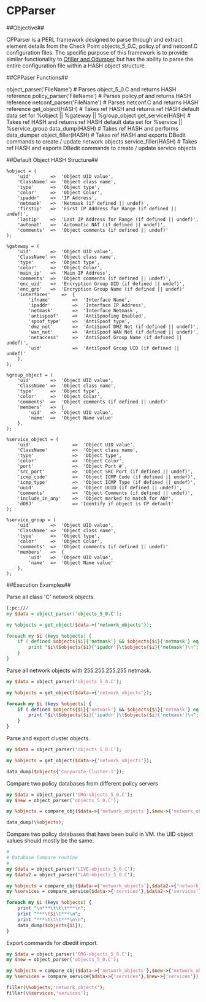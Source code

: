 CPParser
===

##Objective##

CPParser is a PERL framework designed to parse through and extract element details from the Check Point objects_5_0.C, policy.pf and netconf.C configuration files. The specific purpose of this framework is to provide similar functionality to [Ofiller and Odumper](http://www.cpshared.com/forums/files/ofiller_v2.4.tgz) but has the ability to parse the entire configuration file within a HASH object structure.

##CPPaser Functions##

object_parser('FileName')     # Parses object_5_0.C <FileName> and returns HASH reference
policy_parser('FileName')     # Parses policy.pf <FileName> and returns HASH reference
netconf_parser('FileName')    # Parses netconf.C <FileName> and returns HASH reference
get_object(HASH)              # Takes ref HASH and returns ref HASH default data set for %object || %gateway || %group_object
get_service(HASH)             # Takes ref HASH and returns ref HASH default data set for %service || %service_group
data_dump(HASH)               # Takes ref HASH and performs data_dumper
object_filler(HASH)           # Takes ref HASH and exports DBedit commands to create / update network objects
service_filler(HASH)          # Takes ref HASH and exports DBedit commands to create / update service objects

##Default Object HASH Structure##

````
%object = (
    'uid'       =>  'Object UID value',
    'ClassName' =>  'Object class name',
    'type'      =>  'Object type',
    'color'     =>  'Object Color',
    'ipaddr'    =>  'IP Address',
    'netmask'   =>  'Netmask (if defined || undef)',
    'firstip'   =>  'First IP Address for Range (if defined || undef)',
    'lastip'    =>  'Last IP Address for Range (if defined || undef)',
    'autonat'   =>  'Automatic NAT (if defined || undef)',
    'comments'  =>  'Object comments (if defined || undef)'
);

%gateway = (
    'uid'       =>  'Object UID value',
    'ClassName' =>  'Object class name',
    'type'      =>  'Object type',
    'color'     =>  'Object Color',
    'main_ip'   =>  'Main IP Address',
    'comments'  =>  'Object comments (if defined || undef)',
    'enc_uid'   =>  'Encryption Group UID (if defined || undef)',
    'enc_grp'   =>  'Encryption Group Name (if defined || undef)'
    'interfaces'    =>  {
        'ifname'        =>  'Interface Name',
        'ipaddr'        =>  'Interface IP Address',
        'netmask'       =>  'Interface Netmask',
        'antispoof'     =>  'AntiSpoofing Enabled',
        'spoof_type'    =>  'AntiSpoof type',
        'dmz_net'       =>  'AntiSpoof DMZ Net (if defined || undef)',
        'wan_net'       =>  'AntiSpoof WAN Net (if defined || undef)',
        'netaccess'     =>  'AntiSpoof Group Name (if defined || undef)',
        'uid'           =>  'AntiSpoof Group UID (if defined || undef)'
    },
);

%group_object = (
    'uid'       =>  'Object UID value',
    'ClassName' =>  'Object class name',
    'type'      =>  'Object type',
    'color'     =>  'Object Color',
    'comments'  =>  'Object comments (if defined || undef)'
    'members'   =>  {
        'uid'   =>  'Object UID value',
        'name'  =>  'Object Name value' 
    },
);

%service_object = (
    'uid'               =>  'Object UID value',
    'ClassName'         =>  'Object class name',
    'type'              =>  'Object type',
    'color'             =>  'Object Color',
    'port'              =>  'Object Port #',
    'src_port'          =>  'Object SRC Port (if defined || undef)',
    'icmp_code'         =>  'Object ICMP Code (if defined || undef)',
    'icmp_type'         =>  'Object ICMP Type (if defined || undef)',
    'uuid'              =>  'Object UUID (if defined || undef)',
    'comments'          =>  'Object Comments (if defined || undef)',
    'include_in_any'    =>  'Object marked to match for ANY',
    'dOBJ'              => 'Identify if object is CP default'
);

%service_group = (
    'uid'       =>  'Object UID value',
    'ClassName' =>  'Object class name',
    'type'      =>  'Object type',
    'color'     =>  'Object Color',
    'comments'  =>  'Object comments (if defined || undef)'
    'members'   =>  {
        'uid'   =>  'Object UID value',
        'name'  =>  'Object Name value' 
    },
);
````

##Execution Examples##

Parse all class 'C' network objects.
```perl
[:pc:///
my $data = object_parser('objects_5_0.C');

my %objects = get_object($data->{'network_objects'});

foreach my $i (keys %objects) {
    if ( defined $objects{$i}{'netmask'} && $objects{$i}{'netmask'} eq '255.255.255.0' ) {
        print "$i\t$objects{$i}{'ipaddr'}\t$objects{$i}{'netmask'}\n";
    }
}
````

Parse all network objects with 255.255.255.255 netmask.
````perl
my $data = object_parser('objects_5_0.C');

my %objects = get_object($data->{'network_objects'});

foreach my $i (keys %objects) {
    if ( defined $objects{$i}{'netmask'} && $objects{$i}{'netmask'} eq '255.255.255.255' ) {
        print "$i\t$objects{$i}{'ipaddr'}\t$objects{$i}{'netmask'}\n";
    }
}
````

Parse and export cluster objects.
````perl
my $data = object_parser('objects_5_0.C');

my %objects = get_object($data->{'network_objects'});

data_dump($objects{'Corporate-Cluster-1'});
````

Compare two policy databases from different policy servers
````perl
my $data = object_parser('ORG-objects_5_0.C');
my $new = object_parser('objects_5_0.C');

my %objects = compare_obj($data->{'network_objects'},$new->{'network_objects'});

data_dump(\%objects);
````

Compare two policy databases that have been build in VM. the UID object values should mostly be the same.
````perl
#
# Database Compare routine
#
my $data = object_parser('LIVE-objects_5_0.C');
my $data2 = object_parser('LAB-objects_5_0.C');

my %objects = compare_obj($data->{'network_objects'},$data2->{'network_objects'});
my %services = compare_service($data->{'services'},$data2->{'services'});

foreach my $i (keys %objects) {
    print "\n***\t\t\t***\n";
    print "***\t$i\t***\n";
    print "***\t\t\t***\n\n";
    data_dump($objects{$i});
}
````

Export commands for dbedit import.
````perl
my $data = object_parser('ORG-objects_5_0.C');
my $new = object_parser('objects_5_0.C');

my %objects = compare_obj($data->{'network_objects'},$new->{'network_objects'});
my %services = compare_service($data->{'services'},$new->{'services'});

filler(\%objects,'network_objects');
filler(\%services,'services');
````
